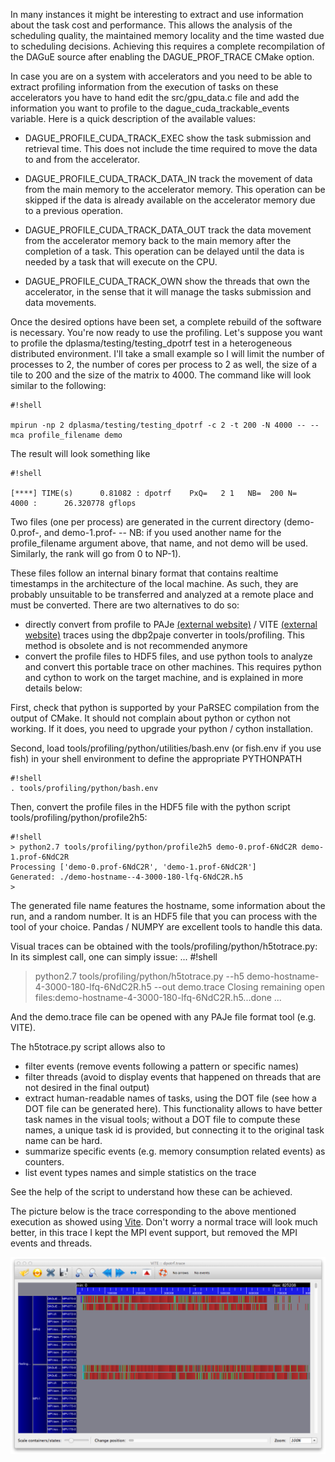 In many instances it might be interesting to extract and use information about the task cost and performance. This allows the analysis of the scheduling quality, the maintained memory locality and the time wasted due to scheduling decisions. Achieving this requires a complete recompilation of the DAGuE source after enabling the DAGUE_PROF_TRACE CMake option.

In case you are on a system with accelerators and you need to be able to extract profiling information from the execution of tasks on these accelerators you have to hand edit the src/gpu_data.c file and add the information you want to profile to the dague_cuda_trackable_events variable. Here is a quick description of the available values:

* DAGUE_PROFILE_CUDA_TRACK_EXEC show the task submission and retrieval time. This does not include the time required to move the data to and from the accelerator.

* DAGUE_PROFILE_CUDA_TRACK_DATA_IN track the movement of data from the main memory to the accelerator memory. This operation can be skipped if the data is already available on the accelerator memory due to a previous operation.

* DAGUE_PROFILE_CUDA_TRACK_DATA_OUT track the data movement from the accelerator memory back to the main memory after the completion of a task. This operation can be delayed until the data is needed by a task that will execute on the CPU.

* DAGUE_PROFILE_CUDA_TRACK_OWN show the threads that own the accelerator, in the sense that it will manage the tasks submission and data movements.

Once the desired options have been set, a complete rebuild of the software is necessary. You're now ready to use the profiling. Let's suppose you want to profile the dplasma/testing/testing_dpotrf test in a heterogeneous distributed environment. I'll take a small example so I will limit the number of processes to 2, the number of cores per process to 2 as well, the size of a tile to 200 and the size of the matrix to 4000. The command like will look similar to the following:


```
#!shell

mpirun -np 2 dplasma/testing/testing_dpotrf -c 2 -t 200 -N 4000 -- --mca profile_filename demo

```

The result will look something like

```
#!shell

[****] TIME(s)      0.81082 : dpotrf	PxQ=   2 1   NB=  200 N=    4000 :      26.320778 gflops

```

Two files (one per process) are generated in the current directory (demo-0.prof-<random number>, and demo-1.prof-<random number> -- NB: if you used another name for the profile_filename argument above, that name, and not demo will be used. Similarly, the rank will go from 0 to NP-1). 

These files follow an internal binary format that contains realtime timestamps in the architecture of the local machine. As such, they are probably unsuitable to be transferred and analyzed at a remote place and must be converted. There are two alternatives to do so:

* directly convert from profile to PAJe [(external website)](http://paje.sourceforge.net/) / VITE [(external website)](http://vite.gforge.inria.fr/) traces using the dbp2paje converter in tools/profiling. This method is obsolete and is not recommended anymore
* convert the profile files to HDF5 files, and use python tools to analyze and convert this portable trace on other machines. This requires python and cython to work on the target machine, and is explained in more details below:

First, check that python is supported by your PaRSEC compilation from the output of CMake. It should not complain about python or cython not working. If it does, you need to upgrade your python / cython installation.

Second, load tools/profiling/python/utilities/bash.env (or fish.env if you use fish) in your shell environment to define the appropriate PYTHONPATH

```
#!shell
. tools/profiling/python/bash.env
```

Then, convert the profile files in the HDF5 file with the python script tools/profiling/python/profile2h5:

```
#!shell
> python2.7 tools/profiling/python/profile2h5 demo-0.prof-6NdC2R demo-1.prof-6NdC2R 
Processing ['demo-0.prof-6NdC2R', 'demo-1.prof-6NdC2R']
Generated: ./demo-hostname--4-3000-180-lfq-6NdC2R.h5
>
```

The generated file name features the hostname, some information about the run, and a random number. It is an HDF5 file that you can process with the tool of your choice. Pandas / NUMPY are excellent tools to handle this data.

Visual traces can be obtained with the tools/profiling/python/h5totrace.py: In its simplest call, one can simply issue:
...
#!shell
>  python2.7 tools/profiling/python/h5totrace.py --h5 demo-hostname-4-3000-180-lfq-6NdC2R.h5 --out demo.trace
Closing remaining open files:demo-hostname-4-3000-180-lfq-6NdC2R.h5...done
...

And the demo.trace file can be opened with any PAJe file format tool (e.g. VITE).

The h5totrace.py script allows also to
* filter events (remove events following a pattern or specific names)
* filter threads (avoid to display events that happened on threads that are not desired in the final output)
* extract human-readable names of tasks, using the DOT file (see how a DOT file can be generated here). This functionality allows to have better task names in the visual tools; without a DOT file to compute these names, a unique task id is provided, but connecting it to the original task name can be hard.
* summarize specific events (e.g. memory consumption related events) as counters.
* list event types names and simple statistics on the trace

See the help of the script to understand how these can be achieved.

The picture below is the trace corresponding to the above mentioned execution as showed using [Vite](http://vite.gforge.inria.fr/). Don't worry a normal trace will look much better, in this trace I kept the MPI event support, but removed the MPI events and threads. 

![Vite Trace](files/dpotrf.trace.png)